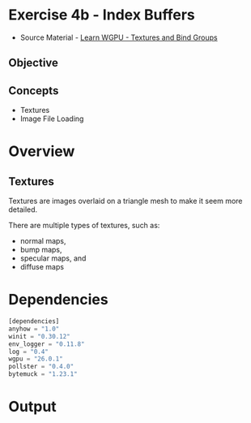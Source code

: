 # Exercise 4b - Index Buffers
* Source Material - [Learn WGPU - Textures and Bind Groups](https://sotrh.github.io/learn-wgpu/beginner/tutorial5-textures/)
## Objective

## Concepts
- Textures
- Image File Loading
# Overview
## Textures
Textures are images overlaid on a triangle mesh to make it seem more detailed.

There are multiple types of textures, such as:
- normal maps,
- bump maps,
- specular maps, and
- diffuse maps

# Dependencies
```rust
[dependencies]
anyhow = "1.0"
winit = "0.30.12"
env_logger = "0.11.8"
log = "0.4"
wgpu = "26.0.1"
pollster = "0.4.0"
bytemuck = "1.23.1"
```
# Output